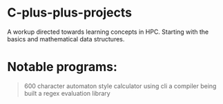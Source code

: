 # C-plus-plus-projects
A workup directed towards learning concepts in HPC. Starting with the basics and mathematical data structures.

# Notable programs:
  >600 character automaton style calculator using cli
  >a compiler being built
  >a regex evaluation library

